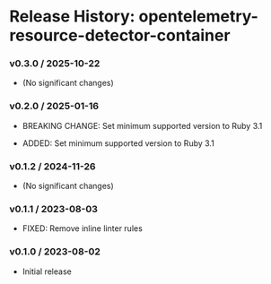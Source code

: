 # Release History: opentelemetry-resource-detector-container

### v0.3.0 / 2025-10-22

* (No significant changes)

### v0.2.0 / 2025-01-16

* BREAKING CHANGE: Set minimum supported version to Ruby 3.1

* ADDED: Set minimum supported version to Ruby 3.1

### v0.1.2 / 2024-11-26

* (No significant changes)

### v0.1.1 / 2023-08-03

* FIXED: Remove inline linter rules

### v0.1.0 / 2023-08-02

* Initial release
